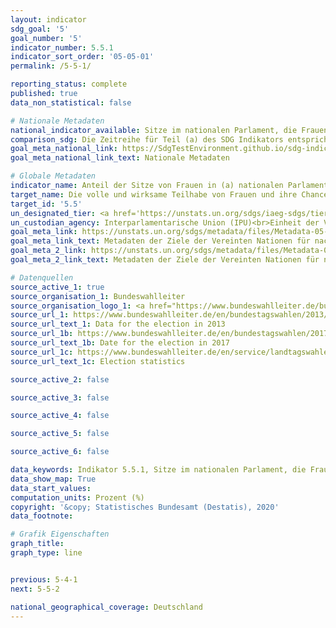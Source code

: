 ```yaml
---
layout: indicator
sdg_goal: '5'
goal_number: '5'
indicator_number: 5.5.1
indicator_sort_order: '05-05-01'
permalink: /5-5-1/

reporting_status: complete
published: true
data_non_statistical: false

# Nationale Metadaten
national_indicator_available: Sitze im nationalen Parlament, die Frauen innehaben <br> Sitze in den Landesparlamenten, die Frauen innehaben
comparison_sdg: Die Zeitreihe für Teil (a) des SDG Indikators entspricht den Metadaten, zeigt aber nicht den Anteil zum entsprechenden Stichtag. Die Zeitreihe für Teil (b) des SDG Indikators zeigt nur den Anteil in den Regionalparlamenten und nicht in den lokalen Regierungen.
goal_meta_national_link: https://SdgTestEnvironment.github.io/sdg-indicators/public/MetaDe/5.5.1.pdf
goal_meta_national_link_text: Nationale Metadaten

# Globale Metadaten
indicator_name: Anteil der Sitze von Frauen in (a) nationalen Parlamenten und (b) Gemeinden
target_name: Die volle und wirksame Teilhabe von Frauen und ihre Chancengleichheit bei der Übernahme von Führungsrollen auf allen Ebenen der Entscheidungsfindung im politischen, wirtschaftlichen und öffentlichen Leben sicherstellen
target_id: '5.5'
un_designated_tier: <a href='https://unstats.un.org/sdgs/iaeg-sdgs/tier-classification/' title='Klicken Sie hier um weitere Informationen zur UN-Tier-Klassifikation zu erhalten.'>Tier I</a>
un_custodian_agency: Interparlamentarische Union (IPU)<br>Einheit der Vereinten Nationen für Gleichstellung und Ermächtigung der Frauen (UN Women)
goal_meta_link: https://unstats.un.org/sdgs/metadata/files/Metadata-05-05-01a.pdf
goal_meta_link_text: Metadaten der Ziele der Vereinten Nationen für nachhaltige Entwicklung (5.5.1 (a))
goal_meta_2_link: https://unstats.un.org/sdgs/metadata/files/Metadata-05-05-01b.pdf
goal_meta_2_link_text: Metadaten der Ziele der Vereinten Nationen für nachhaltige Entwicklung  (5.5.1 (b))

# Datenquellen
source_active_1: true
source_organisation_1: Bundeswahlleiter
source_organisation_logo_1: <a href="https://www.bundeswahlleiter.de/bundeswahlleiter.html"><img src="https://g205sdgs.github.io/sdg-indicators/public/OrgImgDe/bundeswahlleiter.png" alt="Logo bundeswahlleiter" style="height:60px; width:148px"/></a>
source_url_1: https://www.bundeswahlleiter.de/en/bundestagswahlen/2013/publikationen.html
source_url_text_1: Data for the election in 2013
source_url_1b: https://www.bundeswahlleiter.de/en/bundestagswahlen/2017/publikationen.html
source_url_text_1b: Date for the election in 2017
source_url_1c: https://www.bundeswahlleiter.de/en/service/landtagswahlen.html
source_url_text_1c: Election statistics

source_active_2: false

source_active_3: false

source_active_4: false

source_active_5: false

source_active_6: false

data_keywords: Indikator 5.5.1, Sitze im nationalen Parlament, die Frauen innehaben, Sitze in den Landesparlamenten, die Frauen innehaben, Einheit der Vereinten Nationen für Gleichstellung und Ermächtigung der Frauen (UN Women)
data_show_map: True
data_start_values: 
computation_units: Prozent (%)
copyright: '&copy; Statistisches Bundesamt (Destatis), 2020'
data_footnote: 

# Grafik Eigenschaften
graph_title: 
graph_type: line


previous: 5-4-1
next: 5-5-2

national_geographical_coverage: Deutschland
---
```


<span></span>